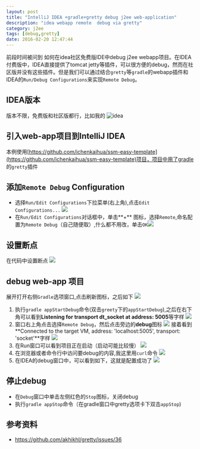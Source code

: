```yaml
---
layout: post
title: "IntelliJ IDEA +gradle+gretty debug j2ee web-application"
description: "idea webapp remote  debug via gretty"
category: j2ee
tags: [debug,gretty]
date: 2016-02-20 12:47:44
---
```

前段时间被问到 如何在idea社区免费版IDE中debug  j2ee webapp项目。在IDEA付费版中，IDEA直接提供了tomcat jetty等插件，可以很方便的debug，然而在社区版并没有这些插件。但是我们可以通过结合`gretty`等`gradle`的webapp插件和IDEA的`Run/Debug Configurations`来实现`Remote Debug`。<!-- more -->

## IDEA版本
版本不限，免费版和社区版都行，比如我的
![idea](http://7xivpo.com1.z0.glb.clouddn.com/2016-02-20%2013%3A12%3A29%E5%B1%8F%E5%B9%95%E6%88%AA%E5%9B%BE.png)

## 引入web-app项目到IntelliJ IDEA
本例使用[https://github.com/ichenkaihua/ssm-easy-template](https://github.com/ichenkaihua/ssm-easy-template)项目，项目中用了gradle 的`gretty`插件

## 添加`Remote Debug` Configuration

* 选择`Run/Edit Configurations`下拉菜单(右上角),点击`Edit Configurations...` ![](http://7xivpo.com1.z0.glb.clouddn.com/idea_run_debug_configuration.png)
* 在`Run/Edit Configurations`对话框中，单击**+** 图标，选择`Remote`,命名配置为`Remote Debug`（自己随便取）,什么都不用改，单击`OK`![](http://7xivpo.com1.z0.glb.clouddn.com/idea_run_debug_config_remote_debug.png)

## 设置断点
在代码中设置断点
![](http://7xivpo.com1.z0.glb.clouddn.com/break_point.png)

## debug web-app 项目
展开打开右侧`Gradle`选项窗口,点击刷新图标，之后如下
![](http://7xivpo.com1.z0.glb.clouddn.com/gradle_dia.png)

1.  执行`gradle appStartDebug`命令(双击`greety`下的`appStartDebug`),之后在右下角可以看到**Listening for transport dt_socket at address: 5005**等字样
![](http://7xivpo.com1.z0.glb.clouddn.com/debuging.png)
2. 窗口右上角点击选择`Remote Debug`，然后点击旁边的**debug**图标
![](http://7xivpo.com1.z0.glb.clouddn.com/remote_debug_debug.png)
接着看到**Connected to the target VM, address: 'localhost:5005', transport: 'socket'**字样
![](http://7xivpo.com1.z0.glb.clouddn.com/debuging_vm.png)
3. 在Run窗口可以看到项目正在启动（启动可能比较慢）
![](http://7xivpo.com1.z0.glb.clouddn.com/debug_run.png)
4.  在浏览器或者命令行中访问要debug的内容,我这里用`curl`命令
![](http://7xivpo.com1.z0.glb.clouddn.com/debug_curl.png)
5. 在IDEA的debug窗口中，可以看到如下，这就是配置成功了
![](http://7xivpo.com1.z0.glb.clouddn.com/debug_break.png)

## 停止debug

* 在`Debug`窗口中单击左侧红色的`Stop`图标，关闭debug
* 执行`gradle appStop`命令（在gradle窗口中gretty选项卡下双击`appStop`)

## 参考资料
* <https://github.com/akhikhl/gretty/issues/36>
